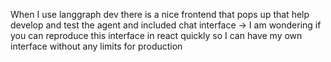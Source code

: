 When I use langgraph dev there is a nice frontend that pops up that help develop and test the agent and included chat interface -> I am wondering if you can reproduce this interface in react quickly so I can have my own interface without any limits for production